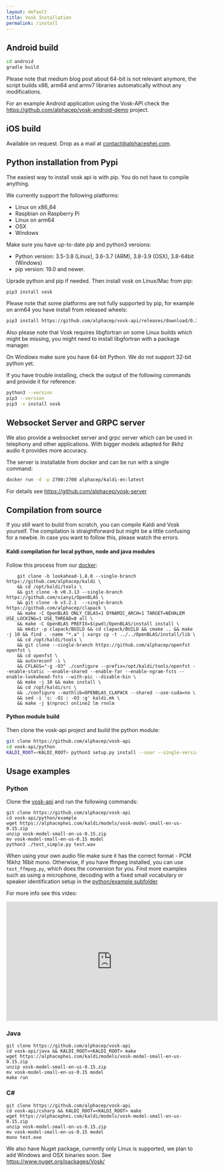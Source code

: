 ```yaml
---
layout: default
title: Vosk Installation
permalink: /install
---
```


## Android build

```sh
cd android
gradle build
```

Please note that medium blog post about 64-bit is not relevant anymore, the script builds x86, arm64 and armv7 libraries automatically without any modifications.

For an example Android application using the Vosk-API check the <https://github.com/alphacep/vosk-android-demo> project.

## iOS build

Available on request. Drop as a mail at [contact@alphacephei.com](mailto:contact@alphacephei.com).

## Python installation from Pypi

The easiest way to install vosk api is with pip. You do not have to compile anything. 

We currently support the following platforms:

  * Linux on x86_64
  * Raspbian on Raspberry Pi
  * Linux on arm64
  * OSX
  * Windows

Make sure you have up-to-date pip and python3 versions:

  * Python version: 3.5-3.8 (Linux), 3.6-3.7 (ARM), 3.8-3.9 (OSX), 3.8-64bit (Windows)
  * pip version: 19.0 and newer.

Uprade python and pip if needed. Then install vosk on Linux/Mac from pip:
```sh
pip3 install vosk
```

Please note that some platforms are not fully supported by pip, for example on arm64 you have install from released wheels:
```sh
pip3 install https://github.com/alphacep/vosk-api/releases/download/0.3.7/vosk-0.3.7-cp37-cp37m-linux_aarch64.whl
```

Also please note that Vosk requires libgfortran on some Linux builds which might be missing, you might need to install libgfortran with a
package manager.

On Windows make sure you have 64-bit Python. We do not support 32-bit python yet.


If you have trouble installing, check the output of the following commands and provide it for reference:
```sh
python3 --version
pip3 --version
pip3 -v install vosk
```

## Websocket Server and GRPC server

We also provide a websocket server and grpc server which can be used in telephony and other applications. With bigger models adapted for 8khz audio it provides more accuracy.

The server is installable from docker and can be run with a single command:
```sh
docker run -d -p 2700:2700 alphacep/kaldi-en:latest
```

For details see <https://github.com/alphacep/vosk-server>

## Compilation from source

If you still want to build from scratch, you can compile Kaldi and Vosk yourself. The compilation is straightforward but might be a little confusing for a newbie. In case you want to follow this, please watch the errors.

#### Kaldi compilation for local python, node and java modules

Follow this process from our [docker](https://github.com/alphacep/vosk-api/blob/master/travis/Dockerfile.manylinux#L26):

```
    git clone -b lookahead-1.8.0 --single-branch https://github.com/alphacep/kaldi \
    && cd /opt/kaldi/tools \
    && git clone -b v0.3.13 --single-branch https://github.com/xianyi/OpenBLAS \
    && git clone -b v3.2.1  --single-branch https://github.com/alphacep/clapack \
    && make -C OpenBLAS ONLY_CBLAS=1 DYNAMIC_ARCH=1 TARGET=NEHALEM USE_LOCKING=1 USE_THREAD=0 all \
    && make -C OpenBLAS PREFIX=$(pwd)/OpenBLAS/install install \
    && mkdir -p clapack/BUILD && cd clapack/BUILD && cmake .. && make -j 10 && find . -name "*.a" | xargs cp -t ../../OpenBLAS/install/lib \
    && cd /opt/kaldi/tools \
    && git clone --single-branch https://github.com/alphacep/openfst openfst \
    && cd openfst \
    && autoreconf -i \
    && CFLAGS="-g -O3" ./configure --prefix=/opt/kaldi/tools/openfst --enable-static --enable-shared --enable-far --enable-ngram-fsts --enable-lookahead-fsts --with-pic --disable-bin \
    && make -j 10 && make install \
    && cd /opt/kaldi/src \
    && ./configure --mathlib=OPENBLAS_CLAPACK --shared --use-cuda=no \
    && sed -i 's: -O1 : -O3 :g' kaldi.mk \
    && make -j $(nproc) online2 lm rnnlm
```

#### Python module build

Then clone the vosk-api project and build the python module:

```sh
git clone https://github.com/alphacep/vosk-api
cd vosk-api/python
KALDI_ROOT=<KALDI_ROOT> python3 setup.py install --user --single-version-externally-managed --root=/
```

## Usage examples

### Python

Clone the [vosk-api](https://github.com/alphacep/vosk-api) and run the following commands:

```
git clone https://github.com/alphacep/vosk-api
cd vosk-api/python/example
wget https://alphacephei.com/kaldi/models/vosk-model-small-en-us-0.15.zip
unzip vosk-model-small-en-us-0.15.zip
mv vosk-model-small-en-us-0.15 model
python3 ./test_simple.py test.wav
```

When using your own audio file make sure it has the correct format - PCM 16khz 16bit mono. Otherwise, if you have ffmpeg installed, you can use `test_ffmpeg.py`, which does the conversion for you.
Find more examples such as using a microphone, decoding with a fixed small vocabulary or speaker identification setup in the [python/example subfolder](https://github.com/alphacep/vosk-api/tree/master/python/example)

For more info see this video:

<iframe width="560" height="315" src="https://www.youtube.com/embed/Itic1lFc4Gg" frameborder="0" allow="accelerometer; autoplay; encrypted-media; gyroscope; picture-in-picture" allowfullscreen></iframe>

### Java

```
git clone https://github.com/alphacep/vosk-api
cd vosk-api/java && KALDI_ROOT=<KALDI_ROOT> make
wget https://alphacephei.com/kaldi/models/vosk-model-small-en-us-0.15.zip
unzip vosk-model-small-en-us-0.15.zip
mv vosk-model-small-en-us-0.15 model
make run
```

### C#

```
git clone https://github.com/alphacep/vosk-api
cd vosk-api/csharp && KALDI_ROOT=<KALDI_ROOT> make
wget https://alphacephei.com/kaldi/models/vosk-model-small-en-us-0.15.zip
unzip vosk-model-small-en-us-0.15.zip
mv vosk-model-small-en-us-0.15 model
mono test.exe
```

We also have Nuget package, currently only Linux is supported, we plan to
add Windows and OSX binaries soon. See <https://www.nuget.org/packages/Vosk/>

